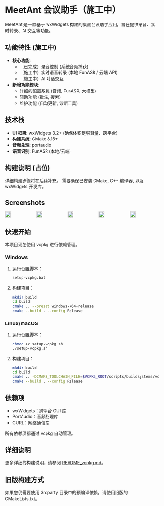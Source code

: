 # MeetAnt 会议助手（施工中）

MeetAnt 是一款基于 wxWidgets 构建的桌面会议助手应用，旨在提供录音、实时转录、AI 交互等功能。

## 功能特性 (施工中)

- **核心功能**:
    - （已完成）录音控制 (系统音频捕获)
    - （施工中）实时语音转录 (本地 FunASR / 云端 API)
    - （施工中）AI 对话交互
- **新增功能模块**:
    - 详细的配置系统 (音频, FunASR, 大模型)
    - 辅助功能 (批注, 搜索)
    - 维护功能 (自动更新, 诊断工具)

## 技术栈

- **UI 框架**: wxWidgets 3.2+ (确保体积足够轻量、跨平台)
- **构建系统**: CMake 3.15+
- **音频处理**: portaudio
- **语音识别**: FunASR (本地/云端)

## 构建说明 (占位)

详细构建步骤将在后续补充。
需要确保已安装 CMake, C++ 编译器, 以及 wxWidgets 开发库。

## Screenshots
<div style="display: flex; justify-content: space-between; align-items: center;">
  <img src="https://github.com/user-attachments/assets/e53b719c-42a6-4d5e-b655-490723307b17" width="19%" />
  <img src="https://github.com/user-attachments/assets/d374bc5c-6acc-4f2a-b4b6-ba29fce85327" width="19%" />
  <img src="https://github.com/user-attachments/assets/7675fe17-5455-496a-b183-3379114217cc" width="19%" />
  <img src="https://github.com/user-attachments/assets/7596f7fe-31c6-4f92-8929-ca345058b3e9" width="19%" />
  <img src="https://github.com/user-attachments/assets/0b833e45-571f-4cab-b5ae-8ed0e12567c2" width="19%" />
</div>






## 快速开始

本项目现在使用 vcpkg 进行依赖管理。

### Windows

1. 运行设置脚本：
   ```bash
   setup-vcpkg.bat
   ```

2. 构建项目：
   ```bash
   mkdir build
   cd build
   cmake .. --preset windows-x64-release
   cmake --build . --config Release
   ```

### Linux/macOS

1. 运行设置脚本：
   ```bash
   chmod +x setup-vcpkg.sh
   ./setup-vcpkg.sh
   ```

2. 构建项目：
   ```bash
   mkdir build
   cd build
   cmake .. -DCMAKE_TOOLCHAIN_FILE=$VCPKG_ROOT/scripts/buildsystems/vcpkg.cmake
   cmake --build . --config Release
   ```

## 依赖项

- wxWidgets：跨平台 GUI 库
- PortAudio：音频处理库
- CURL：网络通信库

所有依赖项都通过 vcpkg 自动管理。

## 详细说明

更多详细的构建说明，请参阅 [README_vcpkg.md](README_vcpkg.md)。

## 旧版构建方式

如果您仍需要使用 3rdparty 目录中的预编译依赖，请使用旧版的 CMakeLists.txt。 
